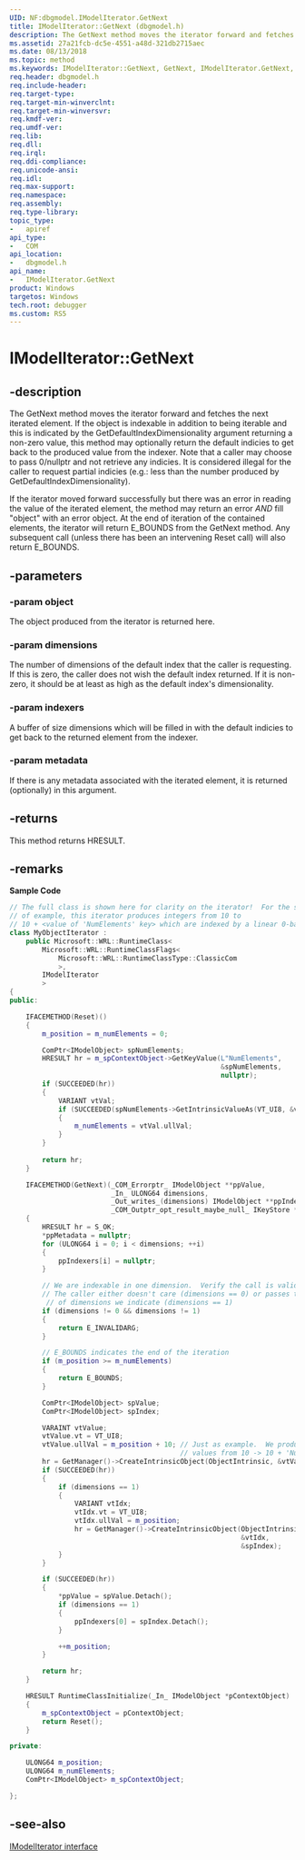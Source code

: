 ```yaml
---
UID: NF:dbgmodel.IModelIterator.GetNext
title: IModelIterator::GetNext (dbgmodel.h)
description: The GetNext method moves the iterator forward and fetches the next iterated element.
ms.assetid: 27a21fcb-dc5e-4551-a48d-321db2715aec
ms.date: 08/13/2018
ms.topic: method
ms.keywords: IModelIterator::GetNext, GetNext, IModelIterator.GetNext, IModelIterator::GetNext, IModelIterator.GetNext
req.header: dbgmodel.h
req.include-header:
req.target-type:
req.target-min-winverclnt:
req.target-min-winversvr:
req.kmdf-ver:
req.umdf-ver:
req.lib:
req.dll:
req.irql: 
req.ddi-compliance:
req.unicode-ansi:
req.idl:
req.max-support:
req.namespace:
req.assembly:
req.type-library: 
topic_type: 
-	apiref
api_type: 
-	COM
api_location: 
-	dbgmodel.h
api_name: 
-	IModelIterator.GetNext
product: Windows
targetos: Windows
tech.root: debugger
ms.custom: RS5
---
```


# IModelIterator::GetNext


## -description

The GetNext method moves the iterator forward and fetches the next iterated element. If the object is indexable in addition to being iterable and this is indicated by the GetDefaultIndexDimensionality argument returning a non-zero value, this method may optionally return the default indicies to get back to the produced value from the indexer. Note that a caller may choose to pass 0/nullptr and not retrieve any indicies. It is considered illegal for the caller to request partial indicies (e.g.: less than the number produced by GetDefaultIndexDimensionality). 

If the iterator moved forward successfully but there was an error in reading the value of the iterated element, the method may return an error *AND* fill "object" with an error object. 
At the end of iteration of the contained elements, the iterator will return E_BOUNDS from the GetNext method. Any subsequent call (unless there has been an intervening Reset call) will also return E_BOUNDS. 


## -parameters

### -param object
The object produced from the iterator is returned here.

### -param dimensions
The number of dimensions of the default index that the caller is requesting. If this is zero, the caller does not wish the default index returned. If it is non-zero, it should be at least as high as the default index's dimensionality.

### -param indexers
A buffer of size dimensions which will be filled in with the default indicies to get back to the returned element from the indexer.

### -param metadata
If there is any metadata associated with the iterated element, it is returned (optionally) in this argument.


## -returns
This method returns HRESULT.

## -remarks

**Sample Code**

```cpp
// The full class is shown here for clarity on the iterator!  For the sake 
// of example, this iterator produces integers from 10 to 
// 10 + <value of 'NumElements' key> which are indexed by a linear 0-based index.
class MyObjectIterator :
    public Microsoft::WRL::RuntimeClass<
        Microsoft::WRL::RuntimeClassFlags<
            Microsoft::WRL::RuntimeClassType::ClassicCom
            >,
        IModelIterator
        >
{
public:

    IFACEMETHOD(Reset)()
    {
        m_position = m_numElements = 0;

        ComPtr<IModelObject> spNumElements;
        HRESULT hr = m_spContextObject->GetKeyValue(L"NumElements", 
                                                    &spNumElements, 
                                                    nullptr);
        if (SUCCEEDED(hr))
        {
            VARIANT vtVal;
            if (SUCCEEDED(spNumElements->GetIntrinsicValueAs(VT_UI8, &vtVal)))
            {
                m_numElements = vtVal.ullVal;
            }
        }
    
        return hr;
    }

    IFACEMETHOD(GetNext)(_COM_Errorptr_ IModelObject **ppValue, 
                         _In_ ULONG64 dimensions, 
                         _Out_writes_(dimensions) IModelObject **ppIndexers,
                         _COM_Outptr_opt_result_maybe_null_ IKeyStore *ppMetadata)
    {
        HRESULT hr = S_OK;
        *ppMetadata = nullptr;
        for (ULONG64 i = 0; i < dimensions; ++i)
        {
            ppIndexers[i] = nullptr;
        }

        // We are indexable in one dimension.  Verify the call is valid.  
        // The caller either doesn't care (dimensions == 0) or passes the number 
         // of dimensions we indicate (dimensions == 1)
        if (dimensions != 0 && dimensions != 1)
        {
            return E_INVALIDARG; 
        }

        // E_BOUNDS indicates the end of the iteration
        if (m_position >= m_numElements)
        {
            return E_BOUNDS;
        }

        ComPtr<IModelObject> spValue; 
        ComPtr<IModelObject> spIndex;

        VARAINT vtValue;
        vtValue.vt = VT_UI8;
        vtValue.ullVal = m_position + 10; // Just as example.  We produce 
                                          // values from 10 -> 10 + 'NumElements'
        hr = GetManager()->CreateIntrinsicObject(ObjectIntrinsic, &vtValue, &spValue);
        if (SUCCEEDED(hr))
        {
            if (dimensions == 1)
            {
                VARIANT vtIdx;
                vtIdx.vt = VT_UI8;
                vtIdx.ullVal = m_position;
                hr = GetManager()->CreateIntrinsicObject(ObjectIntrinsic, 
                                                         &vtIdx, 
                                                         &spIndex);
            }
        }

        if (SUCCEEDED(hr))
        {
            *ppValue = spValue.Detach();
            if (dimensions == 1)
            {
                ppIndexers[0] = spIndex.Detach();
            }

            ++m_position;
        }

        return hr;
    }

    HRESULT RuntimeClassInitialize(_In_ IModelObject *pContextObject)
    {
        m_spContextObject = pContextObject;
        return Reset();
    }

private:

    ULONG64 m_position;
    ULONG64 m_numElements;
    ComPtr<IModelObject> m_spContextObject;

};
```


## -see-also

[IModelIterator interface](nn-dbgmodel-imodeliterator.md)
